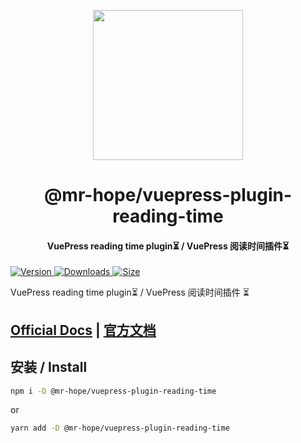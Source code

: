 <!-- markdownlint-disable -->
<p align="center">
  <img width="240" src="https://vuepress-theme.mrhope.site/logo.svg" style="text-align: center;"/>
</p>
<h1 align="center">@mr-hope/vuepress-plugin-reading-time</h1>
<h4 align="center">VuePress reading time plugin⏳ / VuePress 阅读时间插件⏳</h4>

[![Version](https://img.shields.io/npm/v/@mr-hope/vuepress-plugin-reading-time.svg?style=flat-square&logo=npm) ![Downloads](https://img.shields.io/npm/dm/@mr-hope/vuepress-plugin-reading-time.svg?style=flat-square&logo=npm) ![Size](https://img.shields.io/bundlephobia/min/@mr-hope/vuepress-plugin-reading-time?style=flat-square&logo=npm)](https://www.npmjs.com/package/@mr-hope/vuepress-plugin-reading-time)

<!-- markdownlint-restore -->

VuePress reading time plugin⏳ / VuePress 阅读时间插件 ⏳

## [Official Docs](https://vuepress-reading-time.mrhope.site/) | [官方文档](https://vuepress-reading-time.mrhope.site/zh/)

## 安装 / Install

```bash
npm i -D @mr-hope/vuepress-plugin-reading-time
```

or

```bash
yarn add -D @mr-hope/vuepress-plugin-reading-time
```
